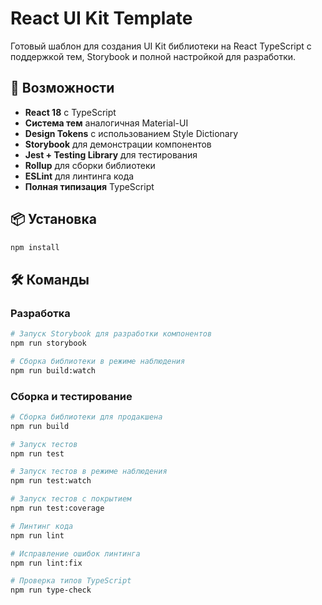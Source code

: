 # React UI Kit Template

Готовый шаблон для создания UI Kit библиотеки на React TypeScript с поддержкой тем, Storybook и полной настройкой для разработки.

## 🚀 Возможности

- **React 18** с TypeScript
- **Система тем** аналогичная Material-UI
- **Design Tokens** с использованием Style Dictionary
- **Storybook** для демонстрации компонентов
- **Jest + Testing Library** для тестирования
- **Rollup** для сборки библиотеки
- **ESLint** для линтинга кода
- **Полная типизация** TypeScript

## 📦 Установка

```bash
npm install
```

## 🛠 Команды

### Разработка

```bash
# Запуск Storybook для разработки компонентов
npm run storybook

# Сборка библиотеки в режиме наблюдения
npm run build:watch
```

### Сборка и тестирование

```bash
# Сборка библиотеки для продакшена
npm run build

# Запуск тестов
npm run test

# Запуск тестов в режиме наблюдения
npm run test:watch

# Запуск тестов с покрытием
npm run test:coverage

# Линтинг кода
npm run lint

# Исправление ошибок линтинга
npm run lint:fix

# Проверка типов TypeScript
npm run type-check
```
